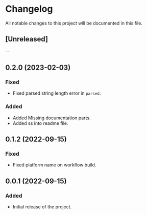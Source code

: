 # Changelog

All notable changes to this project will be documented in this file.

## [Unreleased]


--

## 0.2.0 (2023-02-03)
### Fixed
- Fixed parsed string length error in `parsed`.

### Added
- Added Missing documentation parts.
- Added ss into readme file.

## 0.1.2 (2022-09-15)
### Fixed
- Fixed platform name on workflow build.

## 0.0.1 (2022-09-15)
### Added
- Initial release of the project.